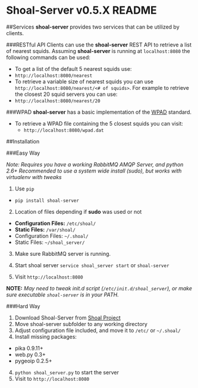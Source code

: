 # Shoal-Server v0.5.X README

##Services
**shoal-server** provides two services that can be utilized by clients.

###RESTful API
Clients can use the **shoal-server** REST API to retrieve a list of nearest squids. Assuming **shoal-server** is running at `localhost:8080` the following commands can be used:

- To get a list of the default 5 nearest squids use:
 - `http://localhost:8080/nearest`
- To retrieve a variable size of nearest squids you can use `http://localhost:8080/nearest/<# of squids>`. For example to retrieve the closest 20 squid servers you can use:
 - `http://localhost:8080/nearest/20`

###WPAD
**shoal-server** has a basic implementation of the [WPAD](http://en.wikipedia.org/wiki/Web_Proxy_Autodiscovery_Protocol) standard.

- To retrieve a WPAD file containing the 5 closest squids you can visit:
  - `http://localhost:8080/wpad.dat`

##Installation
 
###Easy Way

_Note: Requires you have a working RabbitMQ AMQP Server, and python 2.6+_
_Recommended to use a system wide install (sudo), but works with virtualenv with tweaks_

1. Use `pip`
  - `pip install shoal-server`

2. Location of files depending if **sudo** was used or not 
  - **Configuration Files:** `/etc/shoal/`
  - **Static Files:** `/var/shoal/`
  - Configuration Files: `~/.shoal/`
  - Static Files: `~/shoal_server/`

3. Make sure RabbitMQ server is running.

4. Start shoal server `service shoal_server start` or `shoal-server`
5. Visit `http://localhost:8080`

**NOTE:** _May need to tweak init.d script (`/etc/init.d/shoal_server`), or make sure executable `shoal-server` is in your PATH._


###Hard Way
1. Download Shoal-Server from [Shoal Project](http://github.com/hep-gc/shoal)
2. Move shoal-server subfolder to any working directory
3. Adjust configuration file included, and move it to `/etc/` or `~/.shoal/`
4. Install missing packages:
  - pika 0.9.11+
  - web.py 0.3+
  - pygeoip 0.2.5+

4. `python shoal_server.py` to start the server
5. Visit to `http://localhost:8080`

